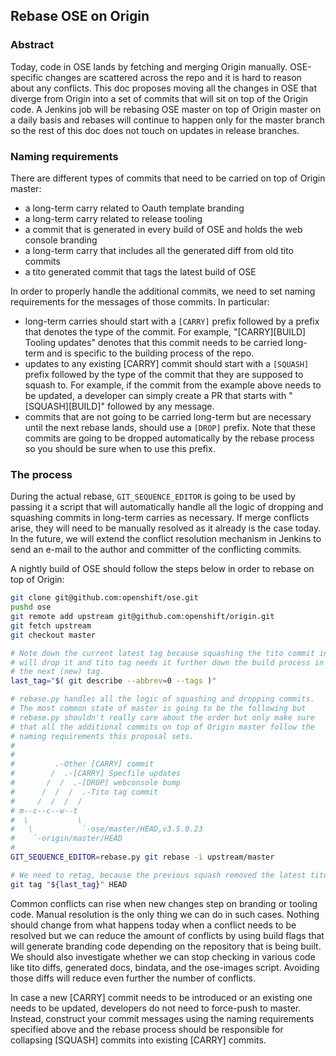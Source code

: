 ## Rebase OSE on Origin

### Abstract

Today, code in OSE lands by fetching and merging Origin manually. OSE-specific changes are
scattered across the repo and it is hard to reason about any conflicts. This doc proposes
moving all the changes in OSE that diverge from Origin into a set of commits that will sit
on top of the Origin code. A Jenkins job will be rebasing OSE master on top of Origin master
on a daily basis and rebases will continue to happen only for the master branch so the rest
of this doc does not touch on updates in release branches.


### Naming requirements

There are different types of commits that need to be carried on top of Origin master:
* a long-term carry related to Oauth template branding
* a long-term carry related to release tooling
* a commit that is generated in every build of OSE and holds the web console branding
* a long-term carry that includes all the generated diff from old tito commits
* a tito generated commit that tags the latest build of OSE

In order to properly handle the additional commits, we need to set naming requirements
for the messages of those commits. In particular:
* long-term carries should start with a `[CARRY]` prefix followed by a prefix that denotes
the type of the commit. For example, "[CARRY][BUILD] Tooling updates" denotes that this
commit needs to be carried long-term and is specific to the building process of the repo.
* updates to any existing [CARRY] commit should start with a `[SQUASH]` prefix followed
by the type of the commit that they are supposed to squash to. For example, if the commit
from the example above needs to be updated, a developer can simply create a PR that starts
with "[SQUASH][BUILD]" followed by any message.
* commits that are not going to be carried long-term but are necessary until the next rebase
lands, should use a `[DROP]` prefix. Note that these commits are going to be dropped
automatically by the rebase process so you should be sure when to use this prefix.

### The process

During the actual rebase, `GIT_SEQUENCE_EDITOR` is going to be used by passing it a script that
will automatically handle all the logic of dropping and squashing commits in long-term carries
as necessary. If merge conflicts arise, they will need to be manually resolved as it already is
the case today. In the future, we will extend the conflict resolution mechanism in Jenkins to
send an e-mail to the author and committer of the conflicting commits.

A nightly build of OSE should follow the steps below in order to rebase on top of Origin:
```sh
git clone git@github.com:openshift/ose.git
pushd ose
git remote add upstream git@github.com:openshift/origin.git
git fetch upstream
git checkout master

# Note down the current latest tag because squashing the tito commit into specfile updates
# will drop it and tito tag needs it further down the build process in order to determine
# the next (new) tag.
last_tag="$( git describe --abbrev=0 --tags )"

# rebase.py handles all the logic of squashing and dropping commits.
# The most common state of master is going to be the following but
# rebase.py shouldn't really care about the order but only make sure
# that all the additional commits on top of Origin master follow the
# naming requirements this proposal sets.
#
#
#         .-Other [CARRY] commit
#        /  .-[CARRY] Specfile updates
#       /  /  .-[DROP] webconsole bump
#      /  /  /  .-Tito tag commit
#     /  /  /  /
# m--c--c--w--t
#  \           \
#   \           `-ose/master/HEAD,v3.5.0.23
#    `-origin/master/HEAD
#
GIT_SEQUENCE_EDITOR=rebase.py git rebase -i upstream/master

# We need to retag, because the previous squash removed the latest tito tag.
git tag "${last_tag}" HEAD
```

Common conflicts can rise when new changes step on branding or tooling code. Manual resolution is the
only thing we can do in such cases. Nothing should change from what happens today when a conflict needs
to be resolved but we can reduce the amount of conflicts by using build flags that will generate branding
code depending on the repository that is being built. We should also investigate whether we can stop
checking in various code like tito diffs, generated docs, bindata, and the ose-images script. Avoiding
those diffs will reduce even further the number of conflicts.


In case a new [CARRY] commit needs to be introduced or an existing one needs to be updated, developers
do not need to force-push to master. Instead, construct your commit messages using the naming requirements
specified above and the rebase process should be responsible for collapsing [SQUASH] commits into existing
[CARRY] commits.
